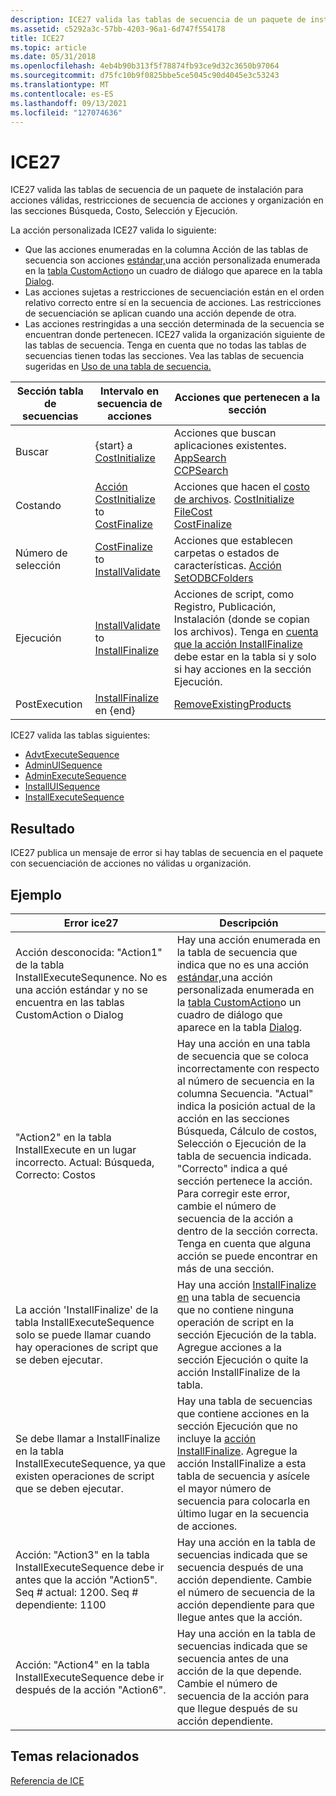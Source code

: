 ```yaml
---
description: ICE27 valida las tablas de secuencia de un paquete de instalación para acciones válidas, restricciones de secuencia de acciones y organización en las secciones Búsqueda, Costo, Selección y Ejecución.
ms.assetid: c5292a3c-57bb-4203-96a1-6d747f554178
title: ICE27
ms.topic: article
ms.date: 05/31/2018
ms.openlocfilehash: 4eb4b90b313f5f78874fb93ce9d32c3650b97064
ms.sourcegitcommit: d75fc10b9f0825bbe5ce5045c90d4045e3c53243
ms.translationtype: MT
ms.contentlocale: es-ES
ms.lasthandoff: 09/13/2021
ms.locfileid: "127074636"
---
```

# <a name="ice27"></a>ICE27

ICE27 valida [](s-gly.md) las tablas de secuencia de un paquete de instalación para acciones válidas, restricciones de secuencia de acciones y organización en las secciones Búsqueda, Costo, Selección y Ejecución.

La acción personalizada ICE27 valida lo siguiente:

-   Que las acciones enumeradas en la columna Acción de las tablas de secuencia son acciones [estándar,](standard-actions.md)una acción personalizada enumerada en la [tabla CustomAction](customaction-table.md)o un cuadro de diálogo que aparece en la tabla [Dialog](dialog-table.md).
-   Las acciones sujetas a restricciones de secuenciación están en el orden relativo correcto entre sí en la secuencia de acciones. Las restricciones de secuenciación se aplican cuando una acción depende de otra.
-   Las acciones restringidas a una sección determinada de la secuencia se encuentran donde pertenecen. ICE27 valida la organización siguiente de las tablas de secuencia. Tenga en cuenta que no todas las tablas de secuencias tienen todas las secciones. Vea las tablas de secuencia sugeridas en [Uso de una tabla de secuencia.](using-a-sequence-table.md)



| Sección tabla de secuencias | Intervalo en secuencia de acciones                                                                       | Acciones que pertenecen a la sección                                                                                                                                                                                                                     |
|------------------------|------------------------------------------------------------------------------------------------|--------------------------------------------------------------------------------------------------------------------------------------------------------------------------------------------------------------------------------------------------|
| Buscar                 | {start} a [CostInitialize](costinitialize-action.md)                                         | Acciones que buscan aplicaciones existentes. [AppSearch](appsearch-action.md)<br/> [CCPSearch](ccpsearch-action.md)<br/>                                                                                                         |
| Costando                | [Acción CostInitialize](costinitialize-action.md) to [CostFinalize](costfinalize-action.md)  | Acciones que hacen el [costo de archivos](file-costing.md). [CostInitialize](costinitialize-action.md)<br/> [FileCost](filecost-action.md)<br/> [CostFinalize](costfinalize-action.md)<br/>                                           |
| Número de selección              | [CostFinalize](costfinalize-action.md) to [InstallValidate](installvalidate-action.md)       | Acciones que establecen carpetas o estados de características. [Acción SetODBCFolders](setodbcfolders-action.md)<br/>                                                                                                                                        |
| Ejecución              | [InstallValidate](installvalidate-action.md) to [InstallFinalize](installfinalize-action.md) | Acciones de script, como Registro, Publicación, Instalación (donde se copian los archivos). Tenga en [cuenta que la acción InstallFinalize](installfinalize-action.md) debe estar en la tabla si y solo si hay acciones en la sección Ejecución.<br/> |
| PostExecution          | [InstallFinalize](installfinalize-action.md) en {end}                                         | [RemoveExistingProducts](removeexistingproducts-action.md)                                                                                                                                                                                      |



 

ICE27 valida las tablas siguientes:

-   [AdvtExecuteSequence](advtexecutesequence-table.md)
-   [AdminUISequence](adminuisequence-table.md)
-   [AdminExecuteSequence](adminexecutesequence-table.md)
-   [InstallUISequence](installuisequence-table.md)
-   [InstallExecuteSequence](installexecutesequence-table.md)

## <a name="result"></a>Resultado

ICE27 publica un mensaje de error si hay tablas de secuencia en el paquete con secuenciación de acciones no válidas u organización.

## <a name="example"></a>Ejemplo



| Error ice27                                                                                                                         | Descripción                                                                                                                                                                                                                                                                                                                                                                                                                                                                                                                         |
|-------------------------------------------------------------------------------------------------------------------------------------|-------------------------------------------------------------------------------------------------------------------------------------------------------------------------------------------------------------------------------------------------------------------------------------------------------------------------------------------------------------------------------------------------------------------------------------------------------------------------------------------------------------------------------------|
| Acción desconocida: "Action1" de la tabla InstallExecuteSequnence. No es una acción estándar y no se encuentra en las tablas CustomAction o Dialog    | Hay una acción enumerada en la tabla de secuencia que indica que no es una acción [estándar,](standard-actions.md)una acción personalizada enumerada en la [tabla CustomAction](customaction-table.md)o un cuadro de diálogo que aparece en la tabla [Dialog](dialog-table.md).                                                                                                                                                                                                                                                                       |
| "Action2" en la tabla InstallExecute en un lugar incorrecto. Actual: Búsqueda, Correcto: Costos                                                 | Hay una acción en una tabla de secuencia que se coloca incorrectamente con respecto al número de secuencia en la columna Secuencia. "Actual" indica la posición actual de la acción en las secciones Búsqueda, Cálculo de costos, Selección o Ejecución de la tabla de secuencia indicada.<br/> "Correcto" indica a qué sección pertenece la acción.<br/> Para corregir este error, cambie el número de secuencia de la acción a dentro de la sección correcta. Tenga en cuenta que alguna acción se puede encontrar en más de una sección.<br/> |
| La acción 'InstallFinalize' de la tabla InstallExecuteSequence solo se puede llamar cuando hay operaciones de script que se deben ejecutar.             | Hay una acción [InstallFinalize en](installfinalize-action.md) una tabla de secuencia que no contiene ninguna operación de script en la sección Ejecución de la tabla. Agregue acciones a la sección Ejecución o quite la acción InstallFinalize de la tabla.<br/>                                                                                                                                                                                                                                                        |
| Se debe llamar a InstallFinalize en la tabla InstallExecuteSequence, ya que existen operaciones de script que se deben ejecutar.                            | Hay una tabla de secuencias que contiene acciones en la sección Ejecución que no incluye la [acción InstallFinalize](installfinalize-action.md). Agregue la acción InstallFinalize a esta tabla de secuencia y asícele el mayor número de secuencia para colocarla en último lugar en la secuencia de acciones.<br/>                                                                                                                                                                                                                            |
| Acción: "Action3" en la tabla InstallExecuteSequence debe ir antes que la acción "Action5". Seq \# actual: 1200. Seq \# dependiente: 1100 | Hay una acción en la tabla de secuencias indicada que se secuencia después de una acción dependiente. Cambie el número de secuencia de la acción dependiente para que llegue antes que la acción.<br/>                                                                                                                                                                                                                                                                                                                                    |
| Acción: "Action4" en la tabla InstallExecuteSequence debe ir después de la acción "Action6".                                             | Hay una acción en la tabla de secuencias indicada que se secuencia antes de una acción de la que depende. Cambie el número de secuencia de la acción para que llegue después de su acción dependiente.<br/>                                                                                                                                                                                                                                                                                                                   |



 

## <a name="related-topics"></a>Temas relacionados

<dl> <dt>

[Referencia de ICE](ice-reference.md)
</dt> </dl>

 

 




